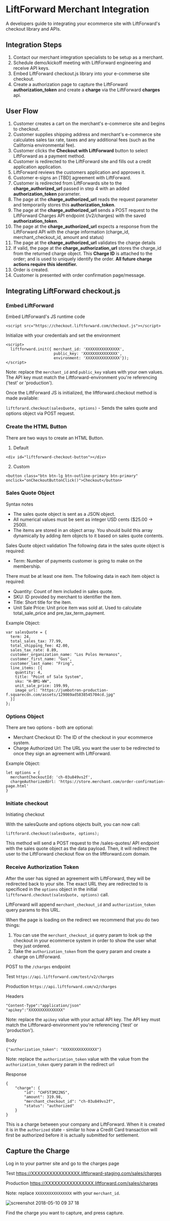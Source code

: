 # LiftForward Merchant Integration
A developers guide to integrating your ecommerce site with LiftForward's checkout library and APIs.

## Integration Steps

1. Contact our merchant integration specialists to be setup as a merchant. 
2. Schedule demo/kickoff meeting with LiftForward engineering and receive API keys.
3. Embed LiftForward checkout.js library into your e-commerse site checkout.
4. Create a authorization page to capture the LiftForward **authorization_token** and create a **charge** via the LiftForward **charges** api.

## User Flow

1. Customer creates a cart on the merchant's e-commerce site and begins to checkout.
2. Customer supplies shipping address and merchant's e-commerce site calculates sales tax rate, taxes and any additional fees (such as the California environmental fee).
3. Customer clicks the **Checkout with LiftForward** button to select LiftForward as a payment method.
4. Customer is redirected to the LiftForward site and fills out a credit application application. 
5. LiftForward reviews the customers application and approves it.
6. Customer e-signs an [TBD] agreement with LiftForward.
7. Customer is redirected from LiftForwards site to the **charge_authorized_url** passed in step 4 with an added **authorization_token** parameter.
8. The page at the **charge_authorized_url** reads the request parameter and temporarily stores this **authorization_token**.
9. The page at the **charge_authorized_url** sends a POST request to the LiftForward Charges API endpoint (/v2/charges) with the saved **authorization_token**.
10. The page at the **charge_authorized_url** expects a response from the LiftForward API with the charge information (charge_id, merchant_checkout_id, amount and status)
11. The page at the **charge_authorized_url** validates the charge details
12. If valid, the page at the **charge_authorization_url** stores the charge_id from the returned charge object. This **Charge ID** is attached to the order; and is used to uniquely identify the order. **All future charge actions require this identifier.**
13. Order is created.
14. Customer is presented with order confirmation page/message.



## Integrating LiftForward checkout.js

### Embed LiftForward
Embed LiftForward's JS runtime code

```
<script src="https://checkout.liftforward.com/checkout.js"></script>
```

Initialize with your credentials and set the environment

```
<script>
  liftforward.init({ merchant_id: 'XXXXXXXXXXXXXXX',
                     public_key: 'XXXXXXXXXXXXXXX',
                     environment: 'XXXXXXXXXXXXXXX'});
</script>
```
Note: replace the `merchant_id` and `public_key` values with your own values. The API key must match the Liftforward-environment you're referencing ('test' or 'production').

Once the LiftForward JS is initialized, the liftforward.checkout method is made available:

`liftforard.checkout(salesQuote, options)` - Sends the sales quote and options object via POST request.

### Create the HTML Button
There are two ways to create an HTML Button.

1. Default
```
<div id="liftforward-checkout-button"></div>
```

2. Custom
```
<button class="btn btn-lg btn-outline-primary btn-primary" onclick="onCheckoutButtonClick()">Checkout</button>
```

### Sales Quote Object
Syntax notes
* The sales quote object is sent as a JSON object.
* All numerical values must be sent as integer USD cents ($25.00 -> 2500).
* The items are stored in an object array. You should build this array dynamically by adding item objects to it based on sales quote contents.

Sales Quote object validation
The following data in the sales quote object is required:

* Term: Number of payments customer is going to make on the membership.

There must be at least one item. The following data in each item object is required:

* Quantity: Count of item included in sales quote.
* SKU: ID provided by merchant to identifier the item.
* Title: Short title for the item.
* Unit Sale Price: Unit price item was sold at. Used to calculate total_sale_price and pre_tax_term_payment.

Example Object:
```
var salesQuote = {
  term: 24,
  total_sales_tax: 77.99,
  total_shipping_fee: 42.00,
  sales_tax_rate: 8.89,
  customer_organization_name: "Los Polos Hermanos",
  customer_first_name: "Gus",
  customer_last_name: "Fring",
  line_items: [{
    quantity: 4,
    title: "Point of Sale System",
    sku: "H-BM1-WW",
    unit_sale_price: 199.99,
    image_url: "https://jumbotron-production-f.squarecdn.com/assets/129869ad5838545704cd.jpg"
  }]
};
```

### Options Object
There are two options - both are optional:
* Merchant Checkout ID: The ID of the checkout in your ecommerce system.
* Charge Authorized Url: The URL you want the user to be redirected to once they sign an agreement with LiftForward.

Example Object:
```
let options = {
  merchantCheckoutId: 'ch-03u849vs2f',
  chargeAuthorizedUrl: 'https://store.merchant.com/order-confirmation-page.html'
}
```

### Initiate checkout
Initiating checkout

With the salesQuote and options objects built, you can now call:

```
liftforard.checkout(salesQuote, options);
```

This method will send a POST request to the /sales-quotes/ API endpoint with the sales quote object as the data payload. Then, it will redirect the user to the LiftForward checkout flow on the liftforward.com domain.

### Receive Authorization Token
After the user has signed an agreement with LiftForward, they will be redirected back to your site. The exact URL they are redirected to is specificed in the `options` object in the initial `liftforward.checkout(salesQuote, options)` call.

LiftForward will append `merchant_checkout_id` and `authorization_token` query params to this URL.

When the page is loading on the redirect we recommend that you do two things:
1. You can use the `merchant_checkout_id` query param to look up the checkout in your ecommerce system in order to show the user what they just ordered.
2. Take the `authorization_token` from the query param and create a charge on LiftForward.

POST to the `/charges` endpoint

Test
`https://api.liftforward.com/test/v2/charges`

Production
`https://api.liftforward.com/v2/charges`

Headers
```
"Content-Type":"application/json"
"apikey":"XXXXXXXXXXXXXXX"
```
Note: replace the `apikey` value with your actual API key. The API key must match the Liftforward-environment you're referencing ('test' or 'production').

Body
```
{"authorization_token": "XXXXXXXXXXXXXXX"}
```
Note: replace the `authorization_token` value with the value from the `authorization_token` query param in the redirect url

Response
```
{
    "charge": {
        "id": "CHF5T3M22NS",
        "amount": 319.98,
        "merchant_checkout_id": "ch-03u849vs2f",
        "status": "authorized"
    }
}
```

This is a charge between your company and LiftForward. When it is created it is in the `authorized` state - similar to how a Credit Card transaction will first be authorized before it is actually submitted for settlement.

## Capture the Charge
Log in to your partner site and go to the charges page

Test
https://XXXXXXXXXXXXXXXX.liftforward-staging.com/sales/charges

Production
https://XXXXXXXXXXXXXXXX.liftforward.com/sales/charges

Note: replace `XXXXXXXXXXXXXXXX` with your `merchant_id`.

![screenshot 2018-05-10 09 37 18](https://user-images.githubusercontent.com/529744/39872382-cead5b46-5435-11e8-9e20-52d56a567157.png)

Find the charge you want to capture, and press capture.
